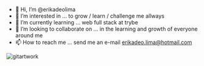 - 👋 Hi, I’m @erikadeolima
- 👀 I’m interested in  ... to grow / learn / challenge me allways
- 🌱 I’m currently learning ... web full stack at trybe
- 💞️ I’m looking to collaborate on ... in the learning and growth of everyone around me
- 📫 How to reach me ... send me an e-mail erikadeo.lima@hotmail.com

<!---
erikadeolima/erikadeolima is a ✨ special ✨ repository because its `README.md` (this file) appears on your GitHub profile.
You can click the Preview link to take a look at your changes.
--->
![gitartwork](gitartwork.svg)
